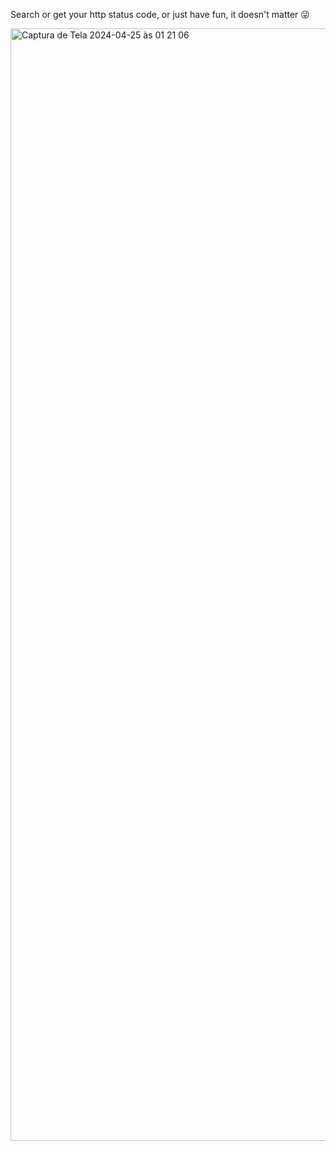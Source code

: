 Search or get your http status code, or just have fun, it doesn't matter 😜

<img width="1780" alt="Captura de Tela 2024-04-25 às 01 21 06" src="https://github.com/bianca-c-melo/http-status-cat/assets/81665351/46a87706-c436-4ca5-aa06-e6611cc069ca">
